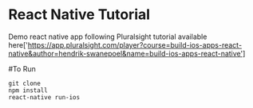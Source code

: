 # React Native Tutorial
Demo react native app following Pluralsight tutorial available here['https://app.pluralsight.com/player?course=build-ios-apps-react-native&author=hendrik-swanepoel&name=build-ios-apps-react-native']

#To Run
```
git clone
npm install
react-native run-ios
```
